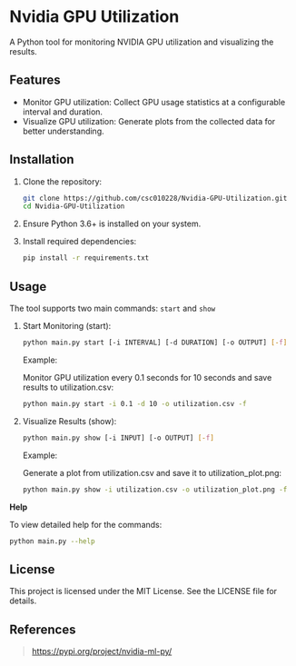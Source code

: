 # Nvidia GPU Utilization

A Python tool for monitoring NVIDIA GPU utilization and visualizing the results.

## Features

*   Monitor GPU utilization: Collect GPU usage statistics at a configurable interval and duration.
*   Visualize GPU utilization: Generate plots from the collected data for better understanding.

## Installation

1.   Clone the repository:

     ```bash
     git clone https://github.com/csc010228/Nvidia-GPU-Utilization.git
     cd Nvidia-GPU-Utilization
     ```

2.   Ensure Python 3.6+ is installed on your system.

3.   Install required dependencies:

     ```bash
     pip install -r requirements.txt
     ```

## Usage

The tool supports two main commands: `start` and `show`

1.   Start Monitoring (start):

     ```bash
     python main.py start [-i INTERVAL] [-d DURATION] [-o OUTPUT] [-f]
     ```

     Example: 
     
     Monitor GPU utilization every 0.1 seconds for 10 seconds and save results to utilization.csv:

     ``````bash
     python main.py start -i 0.1 -d 10 -o utilization.csv -f
     ``````

2.   Visualize Results (show): 

     ```bash
     python main.py show [-i INPUT] [-o OUTPUT] [-f]
     ```

     Example: 

     Generate a plot from utilization.csv and save it to utilization_plot.png:

     ```bash
     python main.py show -i utilization.csv -o utilization_plot.png -f
     ```

**Help**

To view detailed help for the commands:

```bash
python main.py --help
```



## License

This project is licensed under the MIT License. See the LICENSE file for details.



## References

> https://pypi.org/project/nvidia-ml-py/